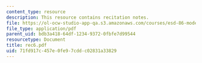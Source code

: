 ```yaml
---
content_type: resource
description: This resource contains recitation notes.
file: https://ol-ocw-studio-app-qa.s3.amazonaws.com/courses/esd-86-models-data-and-inference-for-socio-technical-systems-spring-2007/71fd917c457e0fe97cddc02831a33829_rec6.pdf
file_type: application/pdf
parent_uid: bdb3a418-64df-1234-9372-0fbfe7d99544
resourcetype: Document
title: rec6.pdf
uid: 71fd917c-457e-0fe9-7cdd-c02831a33829
---
```

